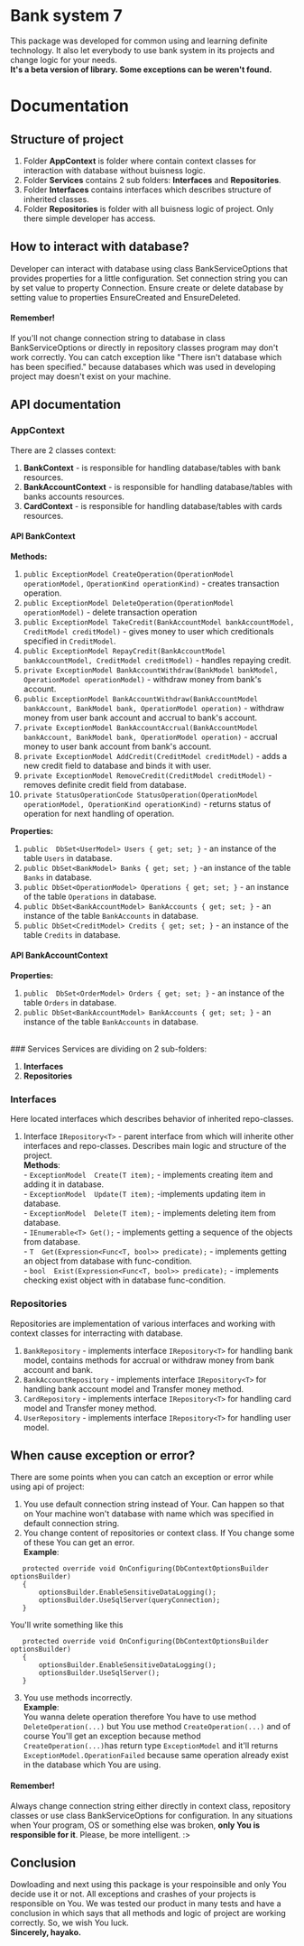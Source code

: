 # Bank system 7
This package was developed for common using and learning definite technology.
It also let everybody to use bank system in its projects and change logic for your needs.<br>
**It's a beta version of library. Some exceptions can be weren't found.**
# Documentation

## Structure of project

 1. Folder **AppContext** is folder where contain context classes for interaction with database without buisness logic.
 2.  Folder **Services** contains 2 sub folders: **Interfaces** and **Repositories**.
 3.  Folder **Interfaces** contains interfaces which describes structure of inherited classes.
 4.  Folder **Repositories** is folder with all buisness logic of project. Only there simple developer has access.

## How to interact with database?
Developer can interact with database using class BankServiceOptions that provides properties for a little configuration. Set connection string you can by set value to property Connection. Ensure create or delete database by setting value to properties EnsureCreated and EnsureDeleted.
#### Remember!
If you'll not change connection string to database in class BankServiceOptions or directly in repository classes program may don't work correctly.
You can catch exception like "There isn't database which has been specified." because databases which was used in developing project may doesn't exist on your machine.

## API documentation
### AppContext
There are 2 classes context:

 1. **BankContext** - is responsible for handling database/tables with bank resources.
 2. **BankAccountContext** - is responsible for handling database/tables with banks accounts resources.
 3. **CardContext** - is responsible for handling database/tables with cards resources.


#### API BankContext

**Methods:**
 1. `public ExceptionModel CreateOperation(OperationModel operationModel,`     						     `OperationKind operationKind)` - creates transaction operation.
 2. `public ExceptionModel DeleteOperation(OperationModel operationModel)` - delete transaction operation
 3. `public ExceptionModel TakeCredit(BankAccountModel bankAccountModel, CreditModel creditModel)` - gives money to user which creditionals specified in `CreditModel`.
 4. `public ExceptionModel RepayCredit(BankAccountModel bankAccountModel, CreditModel creditModel)` - handles repaying credit.
 5. `private ExceptionModel BankAccountWithdraw(BankModel bankModel, OperationModel operationModel)` - withdraw money from bank's account.
 6. `public ExceptionModel BankAccountWithdraw(BankAccountModel bankAccount, BankModel bank, OperationModel operation)` - withdraw money from user bank account and accrual to bank's account.
 7. `private ExceptionModel BankAccountAccrual(BankAccountModel bankAccount, BankModel bank, OperationModel operation)` - accrual money to user bank account from bank's account.
 8. `private ExceptionModel AddCredit(CreditModel creditModel)` - adds a new credit field to database and binds it with user.
 9. `private ExceptionModel RemoveCredit(CreditModel creditModel)` - removes definite credit field from database.
 10. `private StatusOperationCode StatusOperation(OperationModel operationModel, OperationKind operationKind)` - returns status of operation for next handling of operation.

**Properties:**

 1. `public  DbSet<UserModel> Users { get; set; }` - an instance of the table `Users` in database.
 2. `public DbSet<BankModel> Banks { get; set; }` -an instance of the table `Banks` in database.
 3. `public DbSet<OperationModel> Operations { get; set; }` - an instance of the table `Operations` in database.
 4. `public DbSet<BankAccountModel> BankAccounts { get; set; }` - an instance of the table `BankAccounts` in database.
 5. `public DbSet<CreditModel> Credits { get; set; }` - an instance of the table `Credits` in database.
 
#### API BankAccountContext
**Properties:**

 1. `public  DbSet<OrderModel> Orders { get; set; }` - an instance of the table `Orders` in database.
 2. `public DbSet<BankAccountModel> BankAccounts { get; set; }` - an instance of the table `BankAccounts` in database.
<br>
### Services
Services are dividing on 2 sub-folders:

 1. **Interfaces**
 2. **Repositories**

### Interfaces
Here located interfaces which describes behavior of inherited repo-classes.
 1. Interface `IRepository<T>` - parent interface from which will inherite other interfaces and repo-classes. Describes main logic and structure of the project.<br>**Methods**:  <br>- `ExceptionModel  Create(T item);` - implements creating item and adding it in database. <br>- `ExceptionModel  Update(T item);` -implements updating item in database.<br>- `ExceptionModel  Delete(T item);` - implements deleting item from database.<br>- `IEnumerable<T> Get();` - implements getting a sequence of the objects from database.<br> - `T  Get(Expression<Func<T, bool>> predicate);` - implements getting an object from database with func-condition.<br>- `bool  Exist(Expression<Func<T, bool>> predicate);` - implements checking exist object with in database func-condition.<br>

### Repositories
Repositories are implementation of various interfaces and working with context classes for interracting with database. 

 1. `BankRepository` - implements interface `IRepository<T>` for handling bank model, contains methods for accrual or withdraw money from bank account and bank.
 2. `BankAccountRepository` - implements interface `IRepository<T>` for handling bank account model and Transfer money method.
 3. `CardRepository` - implements interface `IRepository<T>` for handling card model and Transfer money method.
 4. `UserRepository` - implements interface `IRepository<T>` for handling user model.

## When cause exception or error?
There are some points when you can catch an exception or error while using api of project:

 1. You use default connection string instead of Your. Can happen so that on Your machine won't database with name which was specified in default connection string.
 2. You change content of repositories or context class. If You change some of these You can get an error. <br> **Example**: <br> 
 ````
    protected override void OnConfiguring(DbContextOptionsBuilder optionsBuilder)
    {
        optionsBuilder.EnableSensitiveDataLogging();
        optionsBuilder.UseSqlServer(queryConnection);
    }
````
 You'll write something like this
 ````
    protected override void OnConfiguring(DbContextOptionsBuilder optionsBuilder)
    {
        optionsBuilder.EnableSensitiveDataLogging();
        optionsBuilder.UseSqlServer();
    }
````
 3. You use methods incorrectly. <br> **Example**:<br> You wanna delete operation therefore You have to use method `DeleteOperation(...)` but You use method `CreateOperation(...)`  and of course You'll get an exception because method `CreateOperation(...)`has return type `ExceptionModel` and it'll returns `ExceptionModel.OperationFailed` because same operation already exist in the database which You are using.

#### **Remember!**
Always change connection string either directly in context class, repository classes or use class BankServiceOptions for configuration.
In any situations when Your program, OS or something else was broken, **only You is responsible for it**. Please, be more intelligent. :>

## Conclusion

Dowloading and next using this package is your respoinsible and only You decide use it or not. All exceptions and crashes of your projects is responsible on You. We was tested our product in many tests and have a conclusion in which says that all methods and logic of project are working correctly. So, we wish You luck.<br>
**Sincerely, hayako.**
